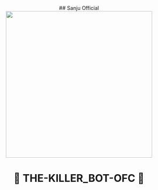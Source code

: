 <div align="center">
## Sanju Official
  <img src="https://i.ibb.co/mJQb7Q3/photo.jpg" width="400" height="400">
<h1>🍁 THE-KILLER_BOT-OFC 🍁<h1/>  </div>
